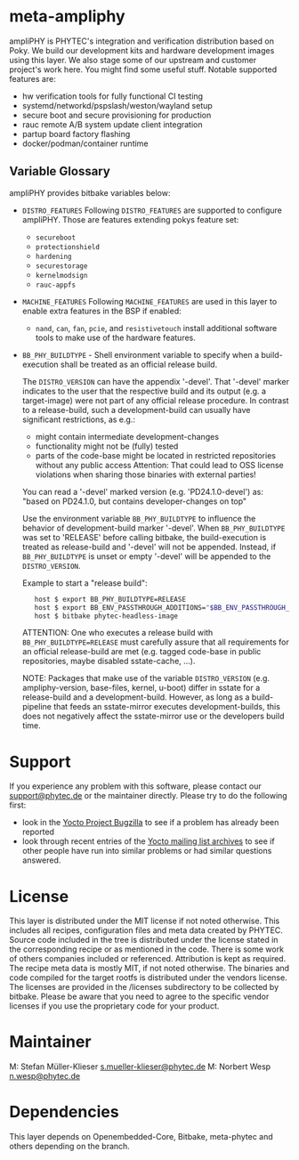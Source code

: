meta-ampliphy
=============

ampliPHY is PHYTEC's integration and verification distribution based on
Poky. We build our development kits and hardware development images
using this layer. We also stage some of our upstream and customer
project's work here. You might find some useful stuff.
Notable supported features are:

 * hw verification tools for fully functional CI testing
 * systemd/networkd/pspslash/weston/wayland setup
 * secure boot and secure provisioning for production
 * rauc remote A/B system update client integration
 * partup board factory flashing
 * docker/podman/container runtime

Variable Glossary
-----------------

ampliPHY provides bitbake variables below:

* `DISTRO_FEATURES`
  Following `DISTRO_FEATURES` are supported to configure ampliPHY. Those are
  features extending pokys feature set:
  - `secureboot`
  - `protectionshield`
  - `hardening`
  - `securestorage`
  - `kernelmodsign`
  - `rauc-appfs`

* `MACHINE_FEATURES`
  Following `MACHINE_FEATURES` are used in this layer to enable extra features
  in the BSP if enabled:
  - `nand`, `can`, `fan`, `pcie`, and `resistivetouch` install additional
    software tools to make use of the hardware features.

* `BB_PHY_BUILDTYPE` - Shell environment variable to specify when a
  build-execution shall be treated as an official release build.

  The `DISTRO_VERSION` can have the appendix '-devel'. That '-devel' marker
  indicates to the user that the respective build and its output (e.g. a
  target-image) were not part of any official release procedure.
  In contrast to a release-build, such a development-build can usually have
  significant restrictions, as e.g.:
  - might contain intermediate development-changes
  - functionality might not be (fully) tested
  - parts of the code-base might be located in restricted repositories without
    any public access
    Attention: That could lead to OSS license violations when sharing those binaries
    with external parties!

  You can read a '-devel' marked version (e.g. 'PD24.1.0-devel') as:
    "based on PD24.1.0, but contains developer-changes on top"

  Use the environment variable `BB_PHY_BUILDTYPE` to influence the behavior of
  development-build marker '-devel'. When `BB_PHY_BUILDTYPE` was set to
  'RELEASE' before calling bitbake, the build-execution is treated as
  release-build and '-devel' will not be appended. Instead, if
  `BB_PHY_BUILDTYPE` is unset or empty '-devel' will be appended to the
  `DISTRO_VERSION`.

     Example to start a "release build":
     ```bash
        host $ export BB_PHY_BUILDTYPE=RELEASE
        host $ export BB_ENV_PASSTHROUGH_ADDITIONS="$BB_ENV_PASSTHROUGH_ADDITIONS BB_PHY_BUILDTYPE"
        host $ bitbake phytec-headless-image
     ```

  ATTENTION: One who executes a release build with `BB_PHY_BUILDTYPE=RELEASE`
  must carefully assure that all requirements for an official release-build are
  met (e.g. tagged code-base in public repositories, maybe disabled
  sstate-cache, ...).

  NOTE: Packages that make use of the variable `DISTRO_VERSION` (e.g.
        ampliphy-version, base-files, kernel, u-boot) differ in sstate for a
        release-build and a development-build. However, as long as a build-
        pipeline that feeds an sstate-mirror executes development-builds, this
        does not negatively affect the sstate-mirror use or the developers
        build time.

Support
=======

If you experience any problem with this software, please contact our
<support@phytec.de> or the maintainer directly.
Please try to do the following first:

* look in the
  [Yocto Project Bugzilla](http://bugzilla.yoctoproject.org/)
  to see if a problem has already been reported
* look through recent entries of the
  [Yocto mailing list archives](https://lists.yoctoproject.org/pipermail/yocto/)
  to see if other people have run into similar
  problems or had similar questions answered.

License
=======

This layer is distributed under the MIT license if not noted otherwise.
This includes all recipes, configuration files and meta data created by
PHYTEC. Source code included in the tree is distributed under the
license stated in the corresponding recipe or as mentioned in the code.
There is some work of others companies included or referenced.
Attribution is kept as required. The recipe meta data is mostly MIT,
if not noted otherwise. The binaries and code compiled for the target
rootfs is distributed under the vendors license. The licenses are
provided in the /licenses subdirectory to be collected by bitbake.
Please be aware that you need to agree to the specific vendor licenses
if you use the proprietary code for your product.

Maintainer
==========

M:  Stefan Müller-Klieser <s.mueller-klieser@phytec.de>
M:  Norbert Wesp <n.wesp@phytec.de>

Dependencies
============

This layer depends on Openembedded-Core, Bitbake, meta-phytec and others
depending on the branch.
